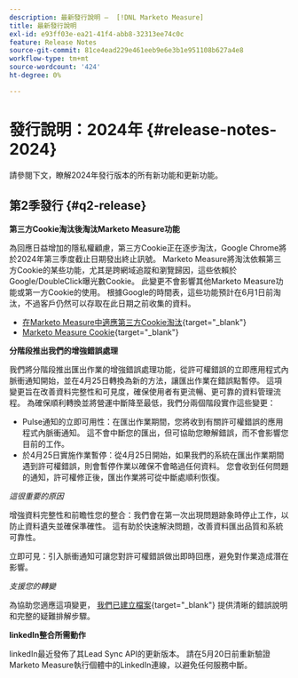 ```yaml
---
description: 最新發行說明 —  [!DNL Marketo Measure]
title: 最新發行說明
exl-id: e93ff03e-ea21-41f4-abb8-32313ee74c0c
feature: Release Notes
source-git-commit: 81ce4ead229e461eeb9e6e3b1e951108b627a4e8
workflow-type: tm+mt
source-wordcount: '424'
ht-degree: 0%

---
```


# 發行說明：2024年 {#release-notes-2024}

請參閱下文，瞭解2024年發行版本的所有新功能和更新功能。

## 第2季發行 {#q2-release}

<p>

**第三方Cookie淘汰後淘汰Marketo Measure功能**

為回應日益增加的隱私權顧慮，第三方Cookie正在逐步淘汰，Google Chrome將於2024年第三季度截止日期發出終止訊號。 Marketo Measure將淘汰依賴第三方Cookie的某些功能，尤其是跨網域追蹤和瀏覽歸因，這些依賴於Google/DoubleClick曝光數Cookie。 此變更不會影響其他Marketo Measure功能或第一方Cookie的使用。 根據Google的時間表，這些功能預計在6月1日前淘汰，不過客戶仍然可以存取在此日期之前收集的資料。

* [在Marketo Measure中適應第三方Cookie淘汰](https://nation.marketo.com/t5/employee-blogs/adapting-to-third-party-cookie-deprecation-in-marketo-measure/ba-p/345110){target="_blank"}
* [Marketo Measure Cookie](/help/marketo-measure-tracking/setting-up-tracking/marketo-measure-cookies.md){target="_blank"}

**分階段推出我們的增強錯誤處理**

我們將分階段推出匯出作業的增強錯誤處理功能，從許可權錯誤的立即應用程式內脈衝通知開始，並在4月25日轉換為新的方法，讓匯出作業在錯誤點暫停。 這項變更旨在改善資料完整性和可見度，確保使用者有更流暢、更可靠的資料管理流程。 為確保順利轉換並將營運中斷降至最低，我們分兩個階段實作這些變更：

* Pulse通知的立即可用性：在匯出作業期間，您將收到有關許可權錯誤的應用程式內脈衝通知。 這不會中斷您的匯出，但可協助您瞭解錯誤，而不會影響您目前的工作。
* 於4月25日實施作業暫停：從4月25日開始，如果我們的系統在匯出作業期間遇到許可權錯誤，則會暫停作業以確保不會略過任何資料。 您會收到任何問題的通知，許可權修正後，匯出作業將可從中斷處順利恢復。

_這很重要的原因_

增強資料完整性和前瞻性您的整合：我們會在第一次出現問題跡象時停止工作，以防止資料遺失並確保準確性。 這有助於快速解決問題，改善資料匯出品質和系統可靠性。

立即可見：引入脈衝通知可讓您對許可權錯誤做出即時回應，避免對作業造成潛在影響。

_支援您的轉變_

為協助您適應這項變更， [我們已建立檔案](/help/configuration-and-setup/getting-started-with-marketo-measure/error-notifications.md){target="_blank"} 提供清晰的錯誤說明和完整的疑難排解步驟。

**linkedIn整合所需動作**

linkedIn最近發佈了其Lead Sync API的更新版本。 請在5月20日前重新驗證Marketo Measure執行個體中的LinkedIn連線，以避免任何服務中斷。

